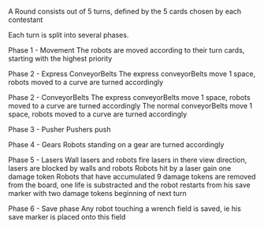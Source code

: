 A Round consists out of 5 turns, defined by the 5 cards chosen by each contestant

Each turn is split into several phases.

Phase 1 - Movement
 The robots are moved according to their turn cards, starting with the highest priority

Phase 2 - Express ConveyorBelts
 The express conveyorBelts move 1 space, robots moved to a curve are turned accordingly

Phase 2 - ConveyorBelts
 The express conveyorBelts move 1 space, robots moved to a curve are turned accordingly
 The normal conveyorBelts move 1 space, robots moved to a curve are turned accordingly

Phase 3 - Pusher
 Pushers push

Phase 4 - Gears
 Robots standing on a gear are turned accordingly

Phase 5 - Lasers
 Wall lasers and robots fire lasers in there view direction, lasers are blocked by walls and robots
 Robots hit by a laser gain one damage token
 Robots that have accumulated 9 damage tokens are removed from the board, one life is substracted and the robot 
 restarts from his save marker with two damage tokens beginning of next turn
 
Phase 6 - Save phase
 Any robot touching a wrench field is saved, ie his save marker is placed onto this field